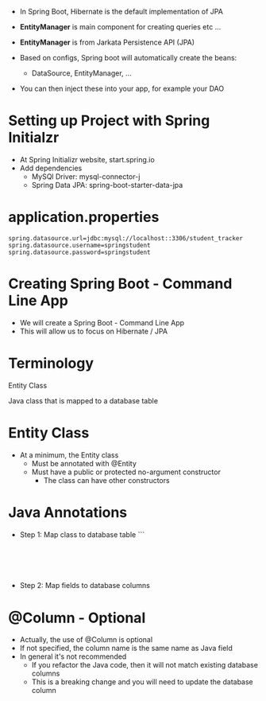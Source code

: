 - In Spring Boot, Hibernate is the default implementation of JPA

- **EntityManager** is main component for creating queries etc ...
- **EntityManager** is from Jarkata Persistence API (JPA)

- Based on configs, Spring boot will automatically create the beans:
	- DataSource, EntityManager, ... 

- You can then inject these into your app, for example your DAO


# Setting up Project with Spring Initialzr

- At Spring Initializr website, start.spring.io
- Add dependencies
	- MySQl Driver: mysql-connector-j
	- Spring Data JPA: spring-boot-starter-data-jpa

# application.properties

```
spring.datasource.url=jdbc:mysql://localhost::3306/student_tracker
spring.datasource.username=springstudent
spring.datasource.password=springstudent
```


# Creating Spring Boot - Command Line App

- We will create a Spring Boot - Command Line App
- This will allow us to focus on Hibernate / JPA

# Terminology

Entity Class

Java class that is mapped to a database table

# Entity Class

- At a minimum, the Entity class
	- Must be annotated with @Entity
	- Must have a public or protected no-argument constructor
		- The class can have other constructors

# Java Annotations

- Step 1: Map class to database table ```
```java

	

	
```

- Step 2: Map fields to database columns


# @Column - Optional

- Actually, the use of @Column is optional
- If not specified, the column name is the same name as Java field
- In general it's not recommended
	- If you refactor the Java code, then it will not match existing database columns
	- This is a breaking change and you will need to update the database column